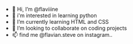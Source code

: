 - 👋 Hi, I’m @flaviiine
- 👀 i'm interested in learning python
- 🌱 I’m currently learning HTML and CSS
- 💞️ I’m looking to collaborate on coding projects
- 📫 find me @flavian.steve  on instagram..

<!---
flaviiine/flaviiine is a ✨ special ✨ repository because its `README.md` (this file) appears on your GitHub profile.
You can click the Preview link to take a look at your changes.
--->

